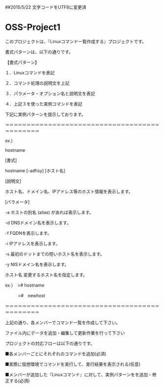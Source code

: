 ##2015/5/22 文字コードをUTF8に変更済

# OSS-Project1

このプロジェクトは、『Linuxコマンド一覧作成する』プロジェクトです。

書式パターンは、以下の通りです。


【書式パターン】

１．Linuxコマンドを表記

２．コマンド処理の説明文を上記

３．パラメータ・オプション名と説明文を表記

４．上記３を使った実例コマンドを表記

下記に実例パターンを提示しております。

＝＝＝＝＝＝＝＝＝＝＝＝＝＝＝＝＝＝＝＝＝＝＝＝＝＝＝＝＝＝＝＝＝＝＝＝＝＝＝＝＝＝＝＝

ex.)

hostname

[書式]

hostname [-adfisy] [ホスト名]

[説明文]

ホスト名、ドメイン名、IPアドレス等のホスト情報を表示します。

[パラメータ]

-a	ホストの別名 (alias) があれば表示します。

-d	DNSドメイン名を表示します。

-f	FQDNを表示します。

-i	IPアドレスを表示します。

-s	最初のドットまでの短いホスト名を表示します。

-y	NISドメイン名を表示します。

ホスト名	変更するホスト名を指定します。

ex.）　># hostname

　　　>#　newhost
　　　

＝＝＝＝＝＝＝＝＝＝＝＝＝＝＝＝＝＝＝＝＝＝＝＝＝＝＝＝＝＝＝＝＝＝＝＝＝＝＝＝＝＝＝＝

上記の通り、各メンバーでコマンド一覧を作成して下さい。

ファイル内にデータを追加・編集して更新作業を行って下さい


プロジェクトの対応フローは以下の通りです。

■各メンバーごとにそれぞれのコマンドを追加(必須)

■実際に仮想環境でコマンドを実行して、実行結果を表示される(任意)

■メンバーが追加した『Linuxコマンド』に対して、実例パターンをを追加・修正する(必須)
